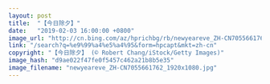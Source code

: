 ```yaml
---
layout: post
title:  "【今日除夕】"
date:   "2019-02-03 16:00:00 +0800"
image_url: "http://cn.bing.com/az/hprichbg/rb/newyeareve_ZH-CN7055661762_1920x1080.jpg"
link: "/search?q=%e9%99%a4%e5%a4%95&form=hpcapt&mkt=zh-cn"
copyright: "【今日除夕】 (© Robert Chang/iStock/Getty Images)"
image_hash: "d9ae022f47fe0f5457c462a21b8b5e35"
image_filename: "newyeareve_ZH-CN7055661762_1920x1080.jpg"
---
```

